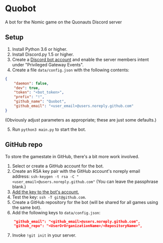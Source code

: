 # Quobot

A bot for the Nomic game on the Quonauts Discord server

## Setup

1. Install Python 3.6 or higher.
2. Install Discord.py 1.5 or higher.
3. Create a [Discord bot account](https://discord.com/developers/applications) and enable the server members intent under "Privileged Gateway Events".
4. Create a file `data/config.json` with the following contents:

```json
{
    "daemon": false,
    "dev": true,
    "token": "<bot_token>",
    "prefix": "!",
    "github_name": "Quobot",
    "github_email": "<user_email>@users.noreply.github.com"
}
```

(Obviously adjust parameters as appropriate; these are just some defaults.)

5. Run `python3 main.py` to start the bot.

## GitHub repo

To store the gamestate in GitHub, there's a bit more work involved.

1. Select or create a GitHub account for the bot.
2. Create an RSA key pair with the GitHub account's noreply email address: `ssh-keygen -t rsa -C "<user_email>@users.noreply.github.com"` (You can leave the passphrase blank.)
3. [Add the key to the bot's account.](https://help.github.com/en/enterprise/2.15/user/articles/adding-a-new-ssh-key-to-your-github-account)
4. Test the key: `ssh -T git@github.com`.
5. Create a GitHub repository for the bot (will be shared for all games using the same bot).
6. Add the following keys to `data/config.json`:

```json
    "github_email": "<github_email>@users.noreply.github.com",
    "github_repo": "<UserOrOrganizationName>/<RepositoryName>",
```

7. Invoke `!git init` in your server.
